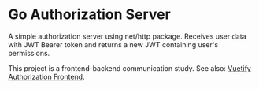 # Go Authorization Server

A simple authorization server using net/http package. Receives user data with JWT Bearer token and returns a new JWT containing user's permissions.

This project is a frontend-backend communication study. See also: [Vuetify Authorization Frontend](https://github.com/chnmk/vuetify-authorization-frontend).

